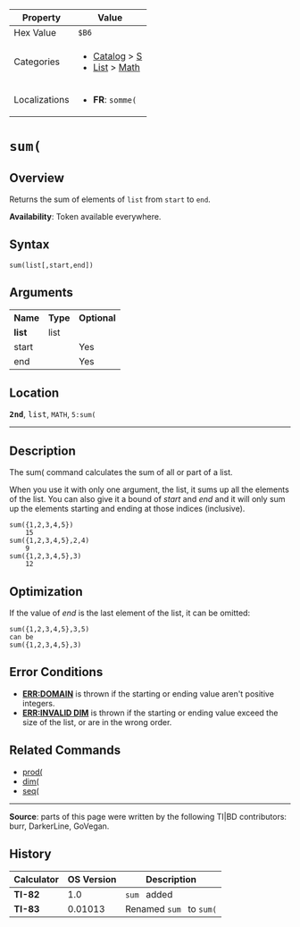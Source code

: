 | Property      | Value |
|---------------|-------|
| Hex Value     | `$B6`|
| Categories    | <ul><li>[Catalog](<../categories/Catalog.md>) > [S](<../categories/Catalog.md#S>)</li><li>[List](<../categories/List.md>) > [Math](<../categories/List.md#Math>)</li></ul> |
| Localizations | <ul><li><b>FR</b>: `somme(`</li></ul> |

# `sum(`

## Overview
Returns the sum of elements of `list` from `start` to `end`.


<b>Availability</b>: Token available everywhere.

## Syntax
`sum(list[,start,end])`

## Arguments
<table>
<tr><th>Name</th><th>Type</th><th>Optional</th></tr>

<tr><td><b>list</b></td><td>list</td><td></td></tr>

<tr><td>start</td><td></td><td>Yes</td></tr>

<tr><td>end</td><td></td><td>Yes</td></tr>

</table>

## Location
<tt><kbd><b>2nd</b></kbd></tt>, <kbd>list</kbd>, `MATH`, `5:sum(`
<hr>

## Description

The sum( command calculates the sum of all or part of a list.

When you use it with only one argument, the list, it sums up all the elements of the list. You can also give it a bound of _start_ and _end_ and it will only sum up the elements starting and ending at those indices (inclusive).

```ti-basic
sum({1,2,3,4,5})
    15
sum({1,2,3,4,5},2,4)
    9
sum({1,2,3,4,5},3)
    12
```

## Optimization

If the value of _end_ is the last element of the list, it can be omitted:

```ti-basic
sum({1,2,3,4,5},3,5)
can be
sum({1,2,3,4,5},3)
```

## Error Conditions

*   **[ERR:DOMAIN](errors#domain)** is thrown if the starting or ending value aren't positive integers.
*   **[ERR:INVALID DIM](errors#invaliddim)** is thrown if the starting or ending value exceed the size of the list, or are in the wrong order.

## Related Commands

*   [prod(](prod\(.md)
*   [dim(](dim\(.md)
*   [seq(](seq\(.md)

* * *

**Source**: parts of this page were written by the following TI|BD contributors: burr, DarkerLine, GoVegan.

## History
| Calculator | OS Version | Description |
|------------|------------|-------------|
| <b>TI-82</b> | 1.0 | `sum ` added |
| <b>TI-83</b> | 0.01013 | Renamed `sum ` to `sum(`


